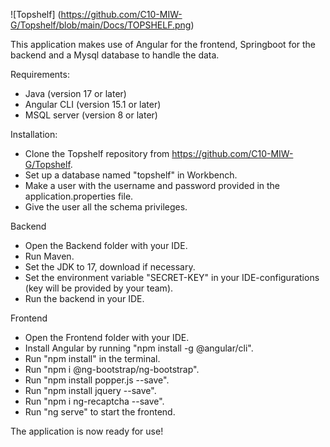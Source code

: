 ![Topshelf] (https://github.com/C10-MIW-G/Topshelf/blob/main/Docs/TOPSHELF.png)

This application makes use of Angular for the frontend, Springboot for the backend and a Mysql database to handle the data.

Requirements:
* Java (version 17 or later)
* Angular CLI (version 15.1 or later)
* MSQL server (version 8 or later)

Installation:
* Clone the Topshelf repository from https://github.com/C10-MIW-G/Topshelf.
* Set up a database named "topshelf" in Workbench.
* Make a user with the username and password provided in the application.properties file.
* Give the user all the schema privileges.

Backend
* Open the Backend folder with your IDE.
* Run Maven.
* Set the JDK to 17, download if necessary.
* Set the environment variable "SECRET-KEY" in your IDE-configurations (key will be provided by your team).
* Run the backend in your IDE.

Frontend
* Open the Frontend folder with your IDE.
* Install Angular by running "npm install -g @angular/cli".
* Run "npm install" in the terminal.
* Run "npm i @ng-bootstrap/ng-bootstrap".
* Run "npm install popper.js --save".
* Run "npm install jquery --save".
* Run "npm i ng-recaptcha --save".
* Run "ng serve" to start the frontend.

The application is now ready for use!